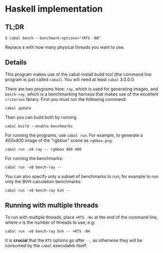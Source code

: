 # Haskell implementation

## TL;DR

```
$ cabal bench --benchmark-options="+RTS -N8"
```

Replace `8` with how many physical threads you want to use.

## Details

This program makes use of the cabal-install build tool (the command
line program is just called `cabal`).  You will need at least `cabal`
3.0.0.0.

There are two programs here: `ray`, which is used for generating
images, and `bench-ray`, which is a benchmarking harness that makes
use of the excellent `criterion` library.  First you must run the
following command:

```
cabal update
```

Then you can build both by running

```
cabal build --enable-benchmarks
```

For running the programs, use `cabal run`.  For example, to generate
a 400x400 image of the "rgbbox" scene as `rgbbox.png`:

```
cabal run -v0 ray -- rgbbox 400 400
```

For running the benchmarks:

```
cabal run -v0 bench-ray --
```

You can also specify only a subset of benchmarks to run; for example
to run only the BVH calculation benchmarks:

```
cabal run -v0 bench-ray bvh --
```

## Running with multiple threads

To run with multiple threads, place `+RTS -Nx` at the end of the
command line, where *x* is the number of threads to use, e.g:

```
cabal run -v0 bench-ray bvh -- +RTS -N4
```

It is **crucial** that the `RTS` options go after `--`, as otherwise
they will be consumed by the `cabal` executable itself.
